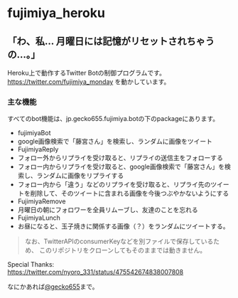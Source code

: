 fujimiya_heroku
===========

## 「わ、私... 月曜日には記憶がリセットされちゃうの...。」

Heroku上で動作するTwitter Botの制御プログラムです。
<https://twitter.com/fujimiya_monday> を動かしています。

### 主な機能

すべてのbot機能は、jp.gecko655.fujimiya.botの下のpackageにあります。

- fujimiyaBot
 - google画像検索で「藤宮さん」を検索し、ランダムに画像をツイート
- FujimiyaReply
 - フォロー外からリプライを受け取ると、リプライの送信主をフォローする
 - フォロー内からリプライを受け取ると、google画像検索で「藤宮さん」を検索し、ランダムに画像をリプライする
 - フォロー内から「違う」などのリプライを受け取ると、リプライ先のツイートを削除して、そのツイートに含まれる画像を今後つぶやかないようにする
- FujimiyaRemove
 - 月曜日の朝にフォロワーを全員リムーブし、友達のことを忘れる
- FujimiyaLunch
 - お昼になると、玉子焼きに関係する画像（？）をランダムにツイートする。



> なお、TwitterAPIのconsumerKeyなどを別ファイルで保存しているため、
このリポジトリをクローンしてもそのままでは動きません。

Special Thanks: https://twitter.com/nyoro_331/status/475542674838007808

なにかあれば[@gecko655](http://twitter.com/gecko655 "")まで。

